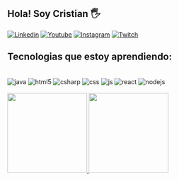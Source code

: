 
## Hola! Soy Cristian 🖐️

[![Linkedin](https://img.shields.io/badge/LINKEDIN-155CAE?style=for-the-badge&logo=linkedin&logoColor=white)](https://www.linkedin.com/in/villafanacristian/)
[![Youtube](https://img.shields.io/badge/YouTube-FF0000?style=for-the-badge&logo=youtube&logoColor=white)](https://www.youtube.com/channel/UCVoCT92w8G6Hnh-bpLoeKbg/featured)
[![Instagram](https://img.shields.io/badge/Instagram-E4405F?style=for-the-badge&logo=instagram&logoColor=white)]()
[![Twitch](https://img.shields.io/badge/Twitch-9146FF?style=for-the-badge&logo=twitch&logoColor=white)](https://www.twitch.tv/settings/profile)

## Tecnologias que estoy aprendiendo:

<div style="display: inline_block"><br/>
<div style="display: inline_block">
  <img align="center" alt="java" src="https://img.shields.io/badge/Java-white?style=for-the-badge&logo=Java&logoColor=blue"/>
  <img align="center" alt="html5" src="https://img.shields.io/badge/HTML5-E34F26?style=for-the-badge&logo=html5&logoColor=white"/>
  <img align="center" alt="csharp" src="https://img.shields.io/badge/CSharp-334d82?style=for-the-badge&logo=Csharp&logoColor=white"/>
  <img align="center" alt="css" src="https://img.shields.io/badge/CSS3-1572B6?style=for-the-badge&logo=css3&logoColor=white" />
  <img align="center" alt="js" src="https://img.shields.io/badge/JavaScript-F7DF1E?style=for-the-badge&logo=javascript&logoColor=black"/>
  <img align="center" alt="react" src="https://img.shields.io/badge/React-20232A?style=for-the-badge&logo=react&logoColor=61DAFB" />
  <img align="center" alt="nodejs" src="https://img.shields.io/badge/Node.js-43853D?style=for-the-badge&logo=node.js&logoColor=white" />
  
  
</div><br/>
<div>
  <a href="https://github.com/CriSvDev">
  <img height="180em" src="https://github-readme-stats.vercel.app/api?username=CriSvDev&show_icons=true&theme=radical&include_all_commits=true&count_private=true"/>
  <img height="180em" src="https://github-readme-stats.vercel.app/api/top-langs/?username=CriSvDev&layout=compact&langs_count=7&theme=radical"/>
</div>
